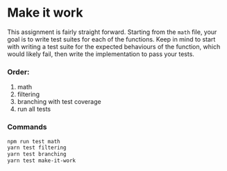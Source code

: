 # Make it work

This assignment is fairly straight forward. Starting from the `math` file, your goal is to write test suites for each of the functions. Keep in mind to start with writing a test suite for the expected behaviours of the function, which would likely fail, then write the implementation to pass your tests.


### Order:
1. math
2. filtering
3. branching with test coverage
4. run all tests

### Commands
```bash
npm run test math 
yarn test filtering
yarn test branching
yarn test make-it-work

```